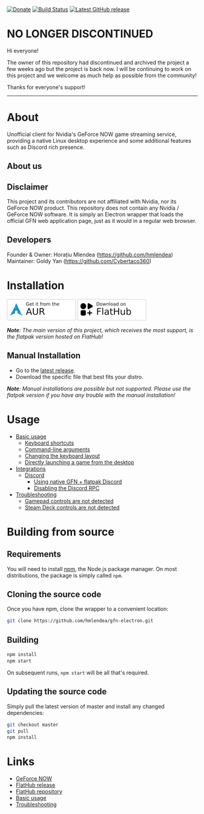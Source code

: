 [![Donate](https://img.shields.io/badge/-%E2%99%A5%20Donate-%23ff69b4)](https://hmlendea.go.ro/fund.html) [![Build Status](https://github.com/hmlendea/gfn-electron/actions/workflows/node.js.yml/badge.svg)](https://github.com/hmlendea/gfn-electron/actions/workflows/node.js.yml) [![Latest GitHub release](https://img.shields.io/github/v/release/hmlendea/gfn-electron)](https://github.com/hmlendea/gfn-electron/releases/latest)

# NO LONGER DISCONTINUED

Hi everyone!

The owner of this repository had discontinued and archived the project a few weeks ago but the project is back now. I will be continuing to work on this project and we welcome as much help as possible from the community!

Thanks for everyone's support!

---

# About

Unofficial client for Nvidia's GeForce NOW game streaming service, providing a native Linux desktop experience and some additional features such as Discord rich presence.

## About us

## Disclaimer

This project and its contributors are not affiliated with Nvidia, nor its GeForce NOW product. This repository does not contain any Nvidia / GeForce NOW software. It is simply an Electron wrapper that loads the official GFN web application page, just as it would in a regular web browser.

## Developers

Founder & Owner: Horațiu Mlendea (https://github.com/hmlendea)
Maintainer: Goldy Yan (https://github.com/Cybertaco360)

# Installation

[![Get it from the AUR](https://raw.githubusercontent.com/hmlendea/readme-assets/master/badges/stores/aur.png)](https://aur.archlinux.org/packages/geforcenow-electron/) [![Get it from FlatHub](https://raw.githubusercontent.com/hmlendea/readme-assets/master/badges/stores/flathub.png)](https://flathub.org/apps/details/io.github.hmlendea.geforcenow-electron)

***Note**: The main version of this project, which receives the most support, is the flatpak version hosted on FlatHub!*

## Manual Installation

 - Go to the [latest release](https://github.com/hmlendea/gfn-electron/releases/latest).
 - Download the specific file that best fits your distro.

***Note**: Manual installations are possible but not supported. Please use the flatpak version if you have any trouble with the manual installation!*

# Usage

 - [Basic usage](https://github.com/hmlendea/gfn-electron/wiki/Basic-usage)
   - [Keyboard shortcuts](https://github.com/hmlendea/gfn-electron/wiki/Basic-usage#keyboard-shortcuts)
   - [Command-line arguments](https://github.com/hmlendea/gfn-electron/wiki/Basic-usage#command-line-arguments)
   - [Changing the keyboard layout](https://github.com/hmlendea/gfn-electron/wiki/Basic-usage#changing-the-keyboard-layout)
   - [Directly launching a game from the desktop](https://github.com/hmlendea/gfn-electron/wiki/Basic-usage#directly-launching-a-game-from-the-desktop)
 - [Integrations](https://github.com/hmlendea/gfn-electron/wiki/Integrations)
   - [Discord](https://github.com/hmlendea/gfn-electron/wiki/Integrations#discord)
     - [Using native GFN + flatpak Discord](https://github.com/hmlendea/gfn-electron/wiki/Integrations#using-native-gfn--flatpak-discord)
     - [Disabling the Discord RPC](https://github.com/hmlendea/gfn-electron/wiki/Integrations#disabling-the-discord-rpc)
 - [Troubleshooting](https://github.com/hmlendea/gfn-electron/wiki/Troubleshooting)
   - [Gamepad controls are not detected](https://github.com/hmlendea/gfn-electron/wiki/Troubleshooting#gamepad-controls-are-not-detected)
   - [Steam Deck controls are not detected](https://github.com/hmlendea/gfn-electron/wiki/Troubleshooting#steam-deck-controls-are-not-detected)

# Building from source

## Requirements

You will need to install [npm](https://www.npmjs.com/), the Node.js package manager. On most distributions, the package is simply called `npm`.

## Cloning the source code

Once you have npm, clone the wrapper to a convenient location:

```bash
git clone https://github.com/hmlendea/gfn-electron.git
```

## Building

```bash
npm install
npm start
```

On subsequent runs, `npm start` will be all that's required.

## Updating the source code

Simply pull the latest version of master and install any changed dependencies:

```bash
git checkout master
git pull
npm install
```

# Links
 - [GeForce NOW](https://nvidia.com/en-eu/geforce-now)
 - [FlatHub release](https://flathub.org/apps/details/io.github.hmlendea.geforcenow-electron)
 - [FlatHub repository](https://github.com/flathub/io.github.hmlendea.geforcenow-electron)
 - [Basic usage](https://github.com/hmlendea/gfn-electron/wiki/Basic-usage)
 - [Troubleshooting](https://github.com/hmlendea/gfn-electron/wiki/Troubleshooting)
